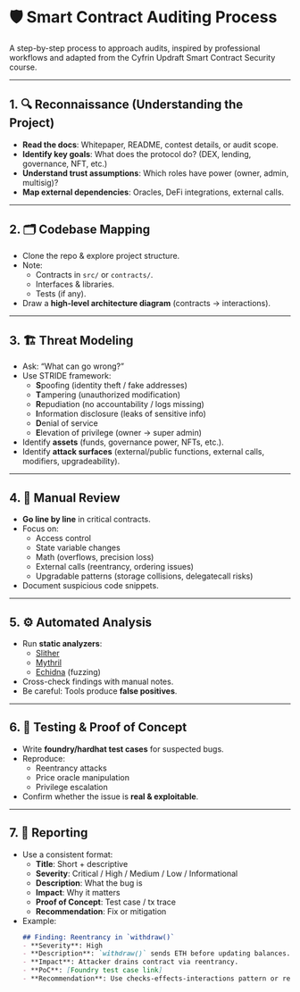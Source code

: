 # 🛡️ Smart Contract Auditing Process

A step-by-step process to approach audits, inspired by professional workflows and adapted from the Cyfrin Updraft Smart Contract Security course.

---

## 1. 🔍 Reconnaissance (Understanding the Project)
- **Read the docs**: Whitepaper, README, contest details, or audit scope.
- **Identify key goals**: What does the protocol do? (DEX, lending, governance, NFT, etc.)
- **Understand trust assumptions**: Which roles have power (owner, admin, multisig)?
- **Map external dependencies**: Oracles, DeFi integrations, external calls.

---

## 2. 🗂️ Codebase Mapping
- Clone the repo & explore project structure.
- Note:
  - Contracts in `src/` or `contracts/`.
  - Interfaces & libraries.
  - Tests (if any).
- Draw a **high-level architecture diagram** (contracts → interactions).

---

## 3. 🏗️ Threat Modeling
- Ask: “What can go wrong?”
- Use STRIDE framework:
  - **S**poofing (identity theft / fake addresses)
  - **T**ampering (unauthorized modification)
  - **R**epudiation (no accountability / logs missing)
  - **I**nformation disclosure (leaks of sensitive info)
  - **D**enial of service
  - **E**levation of privilege (owner → super admin)
- Identify **assets** (funds, governance power, NFTs, etc.).
- Identify **attack surfaces** (external/public functions, external calls, modifiers, upgradeability).

---

## 4. 📜 Manual Review
- **Go line by line** in critical contracts.
- Focus on:
  - Access control
  - State variable changes
  - Math (overflows, precision loss)
  - External calls (reentrancy, ordering issues)
  - Upgradable patterns (storage collisions, delegatecall risks)
- Document suspicious code snippets.

---

## 5. ⚙️ Automated Analysis
- Run **static analyzers**:
  - [Slither](https://github.com/crytic/slither)
  - [Mythril](https://github.com/ConsenSys/mythril)
  - [Echidna](https://github.com/crytic/echidna) (fuzzing)
- Cross-check findings with manual notes.
- Be careful: Tools produce **false positives**.

---

## 6. 🧪 Testing & Proof of Concept
- Write **foundry/hardhat test cases** for suspected bugs.
- Reproduce:
  - Reentrancy attacks
  - Price oracle manipulation
  - Privilege escalation
- Confirm whether the issue is **real & exploitable**.

---

## 7. 📝 Reporting
- Use a consistent format:
  - **Title**: Short + descriptive
  - **Severity**: Critical / High / Medium / Low / Informational
  - **Description**: What the bug is
  - **Impact**: Why it matters
  - **Proof of Concept**: Test case / tx trace
  - **Recommendation**: Fix or mitigation
- Example:
  ```markdown
  ## Finding: Reentrancy in `withdraw()`
  - **Severity**: High
  - **Description**: `withdraw()` sends ETH before updating balances.
  - **Impact**: Attacker drains contract via reentrancy.
  - **PoC**: [Foundry test case link]
  - **Recommendation**: Use checks-effects-interactions pattern or reentrancy guard.
